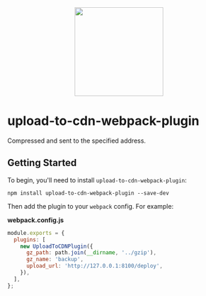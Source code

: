 <div align="center">
  <a href="https://github.com/hejingguang/upload-to-cdn-webpack-plugin">
    <img width="200" height="200"
      src="https://webpack.js.org/assets/icon-square-big.svg">
  </a>
</div>

# upload-to-cdn-webpack-plugin

Compressed and sent to the specified address.

## Getting Started

To begin, you'll need to install `upload-to-cdn-webpack-plugin`:

```console
npm install upload-to-cdn-webpack-plugin --save-dev
```

Then add the plugin to your `webpack` config. For example:

**webpack.config.js**

```js
module.exports = {
  plugins: [
    new UploadToCDNPlugin({
      gz_path: path.join(__dirname, '../gzip'),
      gz_name: 'backup',
      upload_url: 'http://127.0.0.1:8100/deploy',
    }),
  ],
};
```